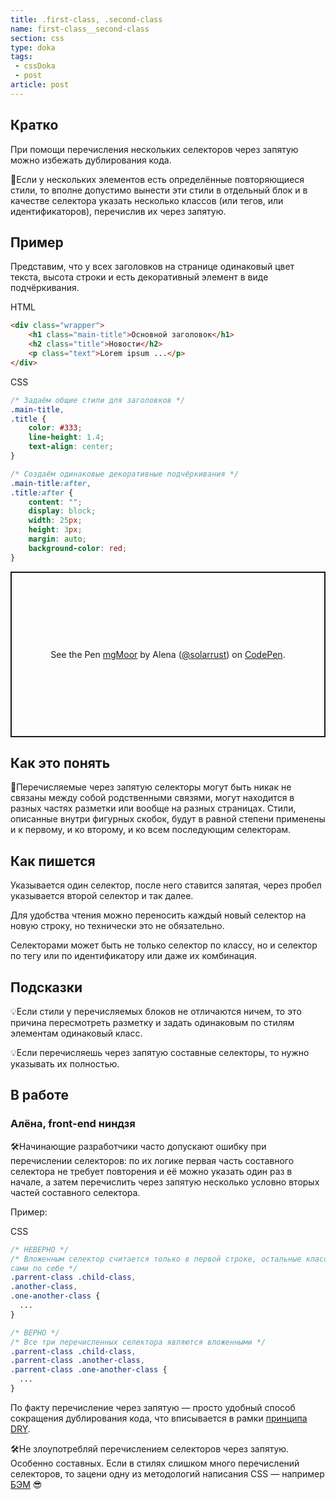 ```yaml
---
title: .first-class, .second-class
name: first-class__second-class
section: css
type: doka
tags:
 - cssDoka
 - post
article: post
---
```

## Кратко

При помощи перечисления нескольких селекторов через запятую можно избежать дублирования кода.

🤖Если у нескольких элементов есть определённые повторяющиеся стили, то вполне допустимо вынести эти стили в отдельный блок и в качестве селектора указать несколько классов (или тегов, или идентификаторов), перечислив их через запятую.

## Пример

Представим, что у всех заголовков на странице одинаковый цвет текста, высота строки и есть декоративный элемент в виде подчёркивания.

HTML

```html
<div class="wrapper">
	<h1 class="main-title">Основной заголовок</h1>
	<h2 class="title">Новости</h2>
	<p class="text">Lorem ipsum ...</p>
</div>
```

CSS

```css
/* Задаём общие стили для заголовков */
.main-title,
.title {
	color: #333;
	line-height: 1.4;
	text-align: center;
}

/* Создаём одинаковые декоративные подчёркивания */
.main-title:after,
.title:after {
	content: "";
	display: block;
	width: 25px;
	height: 3px;
	margin: auto;
	background-color: red;
}
```

<p class="codepen" data-height="265" data-theme-id="light" data-default-tab="html,result" data-user="solarrust" data-slug-hash="mgMoor" style="height: 265px; box-sizing: border-box; display: flex; align-items: center; justify-content: center; border: 2px solid; margin: 1em 0; padding: 1em;" data-pen-title="mgMoor">
  <span>See the Pen <a href="https://codepen.io/solarrust/pen/mgMoor">
  mgMoor</a> by Alena (<a href="https://codepen.io/solarrust">@solarrust</a>)
  on <a href="https://codepen.io">CodePen</a>.</span>
</p>
<script async src="https://static.codepen.io/assets/embed/ei.js"></script>

## Как это понять

🤖Перечисляемые через запятую селекторы могут быть никак не связаны между собой родственными связями, могут находится в разных частях разметки или вообще на разных страницах. Стили, описанные внутри фигурных скобок, будут в равной степени применены и к первому, и ко второму, и ко всем последующим селекторам.

## Как пишется

Указывается один селектор, после него ставится запятая, через пробел указывается второй селектор и так далее.

Для удобства чтения можно переносить каждый новый селектор на новую строку, но технически это не обязательно.

Селекторами может быть не только селектор по классу, но и селектор по тегу или по идентификатору или даже их комбинация.

## Подсказки

💡Если стили у перечисляемых блоков не отличаются ничем, то это причина пересмотреть разметку и задать одинаковым по стилям элементам одинаковый класс.

💡Если перечисляешь через запятую составные селекторы, то нужно указывать их полностью.

## В работе

### Алёна, front-end ниндзя

🛠Начинающие разработчики часто допускают ошибку при перечислении селекторов: по их логике первая часть составного селектора не требует повторения и её можно указать один раз в начале, а затем перечислить через запятую несколько условно вторых частей составного селектора.

Пример:

CSS

```css
/* НЕВЕРНО */
/* Вложенным селектор считается только в первой строке, остальные классы отдельные,
сами по себе */
.parrent-class .child-class,
.another-class,
.one-another-class {
  ...
}

/* ВЕРНО */
/* Все три перечисленных селектора являются вложенными */
.parrent-class .child-class,
.parrent-class .another-class,
.parrent-class .one-another-class {
  ...
}
```

По факту перечисление через запятую — просто удобный способ сокращения дублирования кода, что вписывается в рамки [принципа DRY](https://ru.wikipedia.org/wiki/Don%E2%80%99t_repeat_yourself).

🛠Не злоупотребляй перечислением селекторов через запятую. Особенно составных. Если в стилях слишком много перечислений селекторов, то зацени одну из методологий написания CSS — например [БЭМ](https://ru.bem.info/methodology/) 😎
